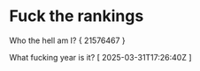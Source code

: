 # Fuck the rankings

Who the hell am I?
{ 21576467 }

What fucking year is it?
[ 2025-03-31T17:26:40Z ]
